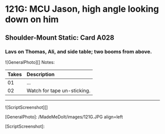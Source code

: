 # 121G: MCU Jason, high angle looking down on him

## Shoulder-Mount Static: Card A028

### Lavs on Thomas, Ali, and side table; two booms from above.

![GeneralPhoto][]
Notes: 

| Takes | Description |
|:---|:----|
| 01 | ... |
| 02 | Watch for tape un-sticking. |

----

![ScriptScreenshot][]


[GeneralPhoto]:  /MadeMeDoIt/images/121G.JPG align=left

[ScriptScreenshot]: 